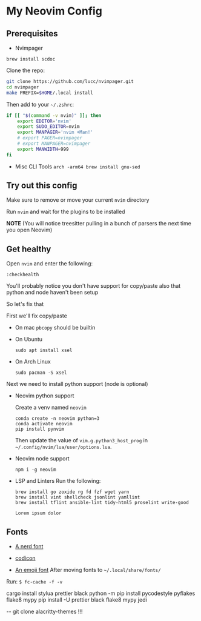 # My Neovim Config

## Prerequisites

- Nvimpager

```
brew install scdoc
```

Clone the repo:
```sh
git clone https://github.com/lucc/nvimpager.git
cd nvimpager
make PREFIX=$HOME/.local install
```
Then add to your `~/.zshrc`:
```sh
if [[ "$(command -v nvim)" ]]; then
    export EDITOR='nvim'
    export SUDO_EDITOR=nvim
    export MANPAGER='nvim +Man!'
    # export PAGER=nvimpager
    # export MANPAGER=nvimpager
    export MANWIDTH=999
fi
```
- Misc CLI Tools
```arch -arm64 brew install gnu-sed```

## Try out this config

Make sure to remove or move your current `nvim` directory

Run `nvim` and wait for the plugins to be installed 

**NOTE** (You will notice treesitter pulling in a bunch of parsers the next time you open Neovim) 


## Get healthy

Open `nvim` and enter the following:

```
:checkhealth
```

You'll probably notice you don't have support for copy/paste also that python and node haven't been setup

So let's fix that

First we'll fix copy/paste

- On mac `pbcopy` should be builtin

- On Ubuntu

  ```
  sudo apt install xsel
  ```

- On Arch Linux

  ```
  sudo pacman -S xsel
  ```

Next we need to install python support (node is optional)

- Neovim python support

  Create a venv named `neovim`
  ```
  conda create -n neovim python=3
  conda activate neovim
  pip install pynvim
  ```
  Then update the value of `vim.g.python3_host_prog` in `~/.config/nvim/lua/user/options.lua`.

- Neovim node support

  ```
  npm i -g neovim
  ```

- LSP and Linters
  Run the following:
  ```
  brew install go zoxide rg fd fzf wget yarn
  brew install vint shellcheck jsonlint yamllint
  brew install tflint ansible-lint tidy-html5 proselint write-good

  Lorem ipsum dolor
  ```

## Fonts

- [A nerd font](https://github.com/ryanoasis/nerd-fonts)

- [codicon](https://github.com/microsoft/vscode-codicons/raw/main/dist/codicon.ttf)
- [An emoji font](https://github.com/googlefonts/noto-emoji/blob/main/fonts/NotoColorEmoji.ttf)
After moving fonts to `~/.local/share/fonts/`

Run: `$ fc-cache -f -v`


<!-- arch -arm64 brew install --cask alacritty -->
<!-- arch -arm64 brew install tmux --HEAD -->
<!-- arch -arm64 brew install rust npm pyright tree exa -->
<!-- brew install bash -->
<!-- nrew install --HEAD universal-ctags -->
<!-- arch -arm64 brew reinstall -s tmux --fetch-HEAD -->
<!-- arch -arm64 brew reinstall -s tmux -->
<!-- arch -arm64 brew reinstall -s neovim -->
<!-- brew install iterm2 -->
<!-- brew tap homebrew/cask-fonts && brew install --cask font-source-code-pro -->
<!-- brew install --cask font-hack-nerd-font -->
<!-- brew install --cask font-firamono-nerd-font -->
<!-- brew install --cask font-fira-nerd-font -->
<!-- brew install --cask font-fira-code-nerd-font -->
<!-- brew install --cask font-fira-mono-nerd-font -->
<!-- brew install --cask font-inconsolata--nerd-font -->
<!-- brew install --cask font-inconsolata-nerd-font -->
<!-- brew install cdargs bat -->
<!-- brew install --cask font-jetbrains-mono-nerd-font -->
<!-- brew install --cask font-roboto-mono-nerd-font -->
<!-- brew install --cask font-meslo-nerd-font -->
<!-- brew install git -->
<!-- brew install --HEAD alacritty -->
<!-- brew install --HEAD neovim -->
<!-- brew install cdargs bat -->
<!-- brew install rg -->
<!-- brew install ag -->
<!-- brew install romkatv/powerlevel10k/powerlevel10k -->
<!-- brew install --HEAD tmux -->
<!-- brew uninstall powerlevel10k && arch -arm64 brew install --HEAD powerlevel10k -->
<!-- arch -arm64 brew install powerlevel10k -->
<!-- brew install tldr -->
<!---->

cargo install stylua prettier black
python -m pip install pycodestyle pyflakes flake8 mypy
pip install -U prettier black flake8 mypy jedi

-- git clone alacritty-themes !!!
